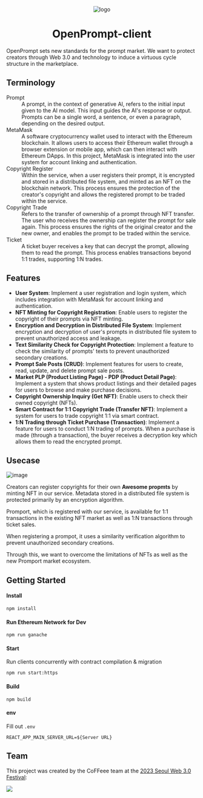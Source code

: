 <div align='center'>

![logo](https://github.com/SWF2023-CoFFeee/openprompt-client/assets/90181028/e3f51cb5-570b-47db-8f7f-43296acfa890)

# OpenPrompt-client

</div>

OpenPrompt sets new standards for the prompt market. We want to protect creators through Web 3.0 and technology to induce a virtuous cycle structure in the marketplace.

## Terminology

<dl>
  <dt>Prompt</dt>
  <dd>A prompt, in the context of generative AI, refers to the initial input given to the AI model. This input guides the AI's response or output. Prompts can be a single word, a sentence, or even a paragraph, depending on the desired output.
</dd>

 <dt>MetaMask</dt>
  <dd>A software cryptocurrency wallet used to interact with the Ethereum blockchain. It allows users to access their Ethereum wallet through a browser extension or mobile app, which can then interact with Ethereum DApps. In this project, MetaMask is integrated into the user system for account linking and authentication.</dd>

  <dt>Copyright Register</dt>
  <dd>Within the service, when a user registers their prompt, it is encrypted and stored in a distributed file system, and minted as an NFT on the blockchain network. This process ensures the protection of the creator's copyright and allows the registered prompt to be traded within the service.</dd>
  
  <dt>Copyright Trade</dt>
  <dd>Refers to the transfer of ownership of a prompt through NFT transfer. The user who receives the ownership can register the prompt for sale again. This process ensures the rights of the original creator and the new owner, and enables the prompt to be traded within the service.
</dd>

  <dt>Ticket</dt>
  <dd>A ticket buyer receives a key that can decrypt the prompt, allowing them to read the prompt. This process enables transactions beyond 1:1 trades, supporting 1:N trades.</dd>

<dl>

## Features

- **User System**: Implement a user registration and login system, which includes integration with MetaMask for account linking and authentication.
- **NFT Minting for Copyright Registration**: Enable users to register the copyright of their prompts via NFT minting.
- **Encryption and Decryption in Distributed File System**: Implement encryption and decryption of user's prompts in distributed file system to prevent unauthorized access and leakage.
- **Text Similarity Check for Copyright Protection**: Implement a feature to check the similarity of prompts' texts to prevent unauthorized secondary creations.
- **Prompt Sale Posts (CRUD)**: Implement features for users to create, read, update, and delete prompt sale posts.
- **Market PLP (Product Listing Page) - PDP (Product Detail Page)**: Implement a system that shows product listings and their detailed pages for users to browse and make purchase decisions.
- **Copyright Ownership Inquiry (Get NFT)**: Enable users to check their owned copyright (NFTs).
- **Smart Contract for 1:1 Copyright Trade (Transfer NFT)**: Implement a system for users to trade copyright 1:1 via smart contract.
- **1:N Trading through Ticket Purchase (Transaction)**: Implement a feature for users to conduct 1:N trading of prompts. When a purchase is made (through a transaction), the buyer receives a decryption key which allows them to read the encrypted prompt.

## Usecase

![image](https://github.com/SWF2023-CoFFeee/openprompt-client/assets/90181028/65aeb9c8-f0db-4aca-9ed7-74838e08353f)

Creators can register copyrights for their own **Awesome propmts** by minting NFT in our service. Metadata stored in a distributed file system is protected primarily by an encryption algorithm.

Promport, which is registered with our service, is available for 1:1 transactions in the existing NFT market as well as 1:N transactions through ticket sales.

When registering a prompot, it uses a similarity verification algorithm to prevent unauthorized secondary creations.

Through this, we want to overcome the limitations of NFTs as well as the new Promport market ecosystem.

## Getting Started

#### Install

```
npm install
```

#### Run Ethereum Network for Dev

```
npm run ganache
```

#### Start

Run clients concurrently with contract compilation & migration

```
npm run start:https
```

#### Build

```
npm build
```

#### env

Fill out `.env`

```
REACT_APP_MAIN_SERVER_URL=${Server URL}
```

## Team

This project was created by the CoFFeee team at the [2023 Seoul Web 3.0 Festival](https://www.seoulweb3festival.com/):

<img src='https://github.com/SWF2023-CoFFeee/openprompt-client/assets/90181028/10559249-d872-4b24-b028-a0e09911711f'  >
